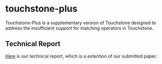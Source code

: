 # touchstone-plus

Touchstone-Plus is a supplementary version of Touchstone designed to address the insufficient support for matching operators in Touchstone.

## Technical Report

[Here]() is our technical report, which is a extention of our submitted paper.
